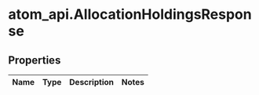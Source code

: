 # atom_api.AllocationHoldingsResponse

## Properties
Name | Type | Description | Notes
------------ | ------------- | ------------- | -------------


